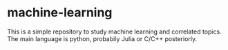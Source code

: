 # machine-learning
This is a simple repository to study machine learning and correlated topics. The main language is python, probabily Julia or C/C++ posteriorly.
